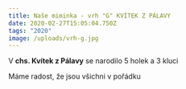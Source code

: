 ```yaml
---
title: Naše miminka - vrh "G" KVÍTEK Z PÁLAVY
date: 2020-02-27T15:05:04.750Z
tags: "2020"
image: /uploads/vrh-g.jpg
---
```

V **chs. Kvítek z Pálavy** se narodilo 5 holek a 3 kluci

Máme radost, že jsou všichni v pořádku